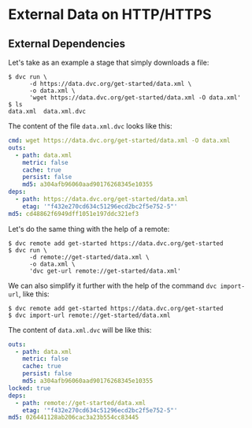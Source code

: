 # External Data on HTTP/HTTPS

## External Dependencies

Let's take as an example a stage that simply downloads a file:

```dvc
$ dvc run \
      -d https://data.dvc.org/get-started/data.xml \
      -o data.xml \
      'wget https://data.dvc.org/get-started/data.xml -O data.xml'
$ ls
data.xml  data.xml.dvc
```

The content of the file `data.xml.dvc` looks like this:

```yaml
cmd: wget https://data.dvc.org/get-started/data.xml -O data.xml
outs:
  - path: data.xml
    metric: false
    cache: true
    persist: false
    md5: a304afb96060aad90176268345e10355
deps:
  - path: https://data.dvc.org/get-started/data.xml
    etag: '"f432e270cd634c51296ecd2bc2f5e752-5"'
md5: cd48862f6949dff1051e197ddc321ef3
```

Let's do the same thing with the help of a remote:

```dvc
$ dvc remote add get-started https://data.dvc.org/get-started
$ dvc run \
      -d remote://get-started/data.xml \
      -o data.xml \
      'dvc get-url remote://get-started/data.xml'
```

We can also simplify it further with the help of the command `dvc import-url`,
like this:

```dvc
$ dvc remote add get-started https://data.dvc.org/get-started
$ dvc import-url remote://get-started/data.xml
```

The content of `data.xml.dvc` will be like this:

```yaml
outs:
  - path: data.xml
    metric: false
    cache: true
    persist: false
    md5: a304afb96060aad90176268345e10355
locked: true
deps:
  - path: remote://get-started/data.xml
    etag: '"f432e270cd634c51296ecd2bc2f5e752-5"'
md5: 026441128ab206cac3a23b554cc83445
```
